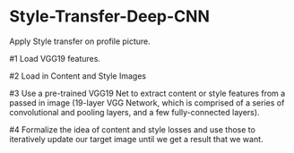# Style-Transfer-Deep-CNN
Apply Style transfer on profile picture. 

#1 Load VGG19 features. 

#2 Load in Content and Style Images

#3 Use a pre-trained VGG19 Net to extract content or style features from a passed in image 
(19-layer VGG Network, which is comprised of a series of convolutional and pooling layers, and a few fully-connected layers).

#4 Formalize the idea of content and style losses and use those to iteratively update our target image until we get a result that we want. 


